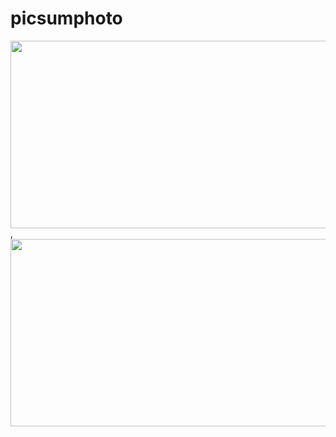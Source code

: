 # picsumphoto

<img src="https://github.com/zarnigorumrzakova/picsumphoto/assets/139987349/4c15e55c-11a9-4f3a-a674-82b64e379ef2" height="300" width="600">,
<img src="https://github.com/zarnigorumrzakova/picsumphoto/assets/139987349/6729dc53-fcda-41aa-92b1-7a0f67efa8e5" height="300" width="600">
